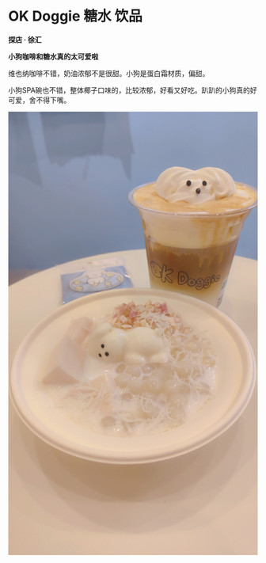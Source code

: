 # OK Doggie 糖水 饮品
**探店 · 徐汇**

**小狗咖啡和糖水真的太可爱啦**

维也纳咖啡不错，奶油浓郁不是很甜。小狗是蛋白霜材质，偏甜。

小狗SPA碗也不错，整体椰子口味的，比较浓郁，好看又好吃。趴趴的小狗真的好可爱，舍不得下嘴。

![超可爱的小狗碗！](okdoggie.jpg) 
